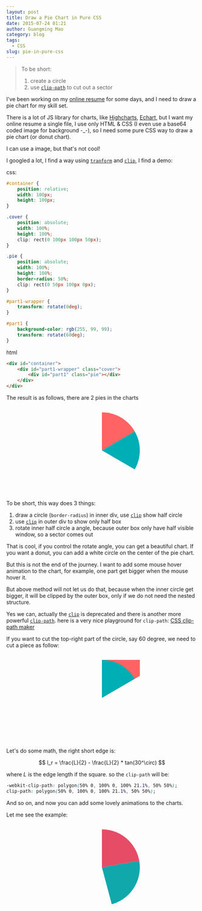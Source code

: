 ```yaml
---
layout: post
title: Draw a Pie Chart in Pure CSS
date: 2015-07-24 01:21
author: Guangming Mao
category: blog
tags:
  - CSS
slug: pie-in-pure-css
---
```


<script type="text/x-mathjax-config">
  MathJax.Hub.Config({tex2jax: {inlineMath: [['$','$'], ['\\(','\\)']]}});
</script>
<script type="text/javascript"
  src="http://cdn.mathjax.org/mathjax/latest/MathJax.js?config=TeX-AMS-MML_HTMLorMML">
</script>

> To be short:
>
> 1. create a circle
> 2. use [`clip-path`](https://developer.mozilla.org/en-US/docs/Web/CSS/clip-path) to cut out a sector

I've been working on my [online resume](http://maogm.com/i.html) for some days,
and I need to draw a pie chart for my skill set.

There is a lot of JS library for charts, like [Highcharts](http://www.highcharts.com/),
[Echart](http://echarts.baidu.com/), but I want my online resume a single file,
I use only HTML & CSS (I even use a base64 coded image for background -_-),
so I need some pure CSS way to draw a pie chart (or donut chart).

I can use a image, but that's not cool!

I googled a lot, I find a way using
[`tranform`](https://developer.mozilla.org/en-US/docs/Web/CSS/transform) and
[`clip`](https://developer.mozilla.org/en-US/docs/Web/CSS/clip),
I find a demo:

css:

```css
#container {
    position: relative;
    width: 100px;
    height: 100px;
}

.cover {
    position: absolute;
    width: 100%;
    height: 100%;
    clip: rect(0 100px 100px 50px);
}

.pie {
    position: absolute;
    width: 100%;
    height: 100%;
    border-radius: 50%;
    clip: rect(0 50px 100px 0px);
}

#part1-wrapper {
    transform: rotate(0deg);
}

#part1 {
    background-color: rgb(255, 99, 99);
    transform: rotate(60deg);
}
```

html

```html
<div id="container">
    <div id="part1-wrapper" class="cover">
        <div id="part1" class="pie"></div>
    </div>
</div>
```

The result is as follows, there are 2 pies in the charts

<style>
#container {
    position: relative;
    width: 200px;
    height: 200px;
}

.cover {
    position: absolute;
    width: 100%;
    height: 100%;
    clip: rect(0 200px 200px 100px);
}

.pie {
    position: absolute;
    width: 100%;
    height: 100%;
    border-radius: 50%;
    clip: rect(0 100px 200px 0px);
}

#part1-wrapper {
    -webkit-transform: rotate(0deg);
        -ms-transform: rotate(0deg);
            transform: rotate(0deg);
}

#part1 {
    background-color: rgb(255, 99, 99);
    -webkit-transform: rotate(60deg);
        -ms-transform: rotate(60deg);
            transform: rotate(60deg);
}

#part2-wrapper {
    -webkit-transform: rotate(60deg);
        -ms-transform: rotate(60deg);
            transform: rotate(60deg);
}

#part2 {
    background-color: rgb(0, 174, 181);
    -webkit-transform: rotate(60deg);
        -ms-transform: rotate(60deg);
            transform: rotate(60deg);
}
</style>

<div class="playground">
    <div id="container">
        <div id="part1-wrapper" class="cover">
            <div id="part1" class="pie"></div>
        </div>
        <div id="part2-wrapper" class="cover">
            <div id="part2" class="pie"></div>
        </div>
    </div>
</div>

To be short, this way does 3 things:

1. draw a circle (`border-radius`) in inner div, use
[`clip`](https://developer.mozilla.org/en-US/docs/Web/CSS/clip) show half circle
2. use [`clip`](https://developer.mozilla.org/en-US/docs/Web/CSS/clip) in outer div to show only half box
3. rotate inner half circle a angle, because outer box only have half visible window,
so a sector comes out

That is cool, if you control the rotate angle, you can get a beautiful chart.
If you want a donut, you can add a white circle on the center of the pie chart.

But this is not the end of the journey. I want to add some mouse hover animation to the chart, for example, one part get bigger when the mouse hover it.

But above method will not let us do that, because when the inner circle get bigger,
it will be clipped by the outer box, only if we do not need the nested structure.

Yes we can, actually the [`clip`](https://developer.mozilla.org/en-US/docs/Web/CSS/clip) is deprecated
and there is another more powerful
[`clip-path`](https://developer.mozilla.org/en-US/docs/Web/CSS/clip-path).
here is a very nice playground for `clip-path`:
[CSS clip-path maker](http://bennettfeely.com/clippy/)

If you want to cut the top-right part of the circle, say 60 degree, we need to cut a piece as follow:

<style>
#square {
    position: relative;
    width: 100%;
    height: 100%;
    background-color: rgb(255, 99, 99);
    -webkit-clip-path: polygon(50% 0, 100% 0, 100% 21%, 50% 50%);
    clip-path: polygon(50% 0, 100% 0, 100% 21%, 50% 50%);
}

#circle {
    width: 100%;
    height: 100%;
    border-radius: 50%;
    background-color: rgb(0, 174, 181);
    -webkit-clip-path: polygon(50% 0, 100% 0, 100% 21%, 50% 50%);
    clip-path: polygon(50% 0, 100% 0, 100% 21%, 50% 50%);
}
</style>
<div class="playground">
    <div id="square">
        <div id="circle"></div>
    </div>
</div>

Let's do some math, the right short edge is:

$$
l_r = \frac{L}{2} - \frac{L}{2} * tan(30^\circ)
$$

where $L$ is the edge length if the square. so the `clip-path` will be:

```css
-webkit-clip-path: polygon(50% 0, 100% 0, 100% 21.1%, 50% 50%);
clip-path: polygon(50% 0, 100% 0, 100% 21.1%, 50% 50%);
```

And so on, and now you can add some lovely animations to the charts.

Let me see the example:

<style>
.playground {
  position: relative;
  width: 200px;
  height: 200px;
  margin: 30px auto;
}

.circle {
  width: 100%;
  height: 100%;
  border-radius: 50%;
  position: absolute;
}

.animate {
  -webkit-transition: 0.2s cubic-bezier(.74,1.13,.83,1.2);
  transition: 0.2s cubic-bezier(.74,1.13,.83,1.2);
}

.animate:hover {
  -webkit-transform: scale(1.1);
      -ms-transform: scale(1.1);
          transform: scale(1.1);
  -webkit-transform-origin: center center;
      -ms-transform-origin: center center;
          transform-origin: center center;
}

#part3 {
  background-color: #E64C65;
  -webkit-clip-path: polygon(50% 0, 50% 50%, 100% 41.2%, 100% 0);
  clip-path: polygon(50% 0, 50% 50%, 100% 41.2%, 100% 0);
}

#part4 {
  background-color: #11A8AB;
  -webkit-clip-path: polygon(50% 50%, 100% 41.2%, 100% 100%, 63.4% 100%);
  clip-path: polygon(50% 50%, 100% 41.2%, 100% 100%, 63.4% 100%);
}
</style>
<div class="playground">
  <div id="part3" class="circle animate"></div>
  <div id="part4" class="circle animate"></div>
</div>